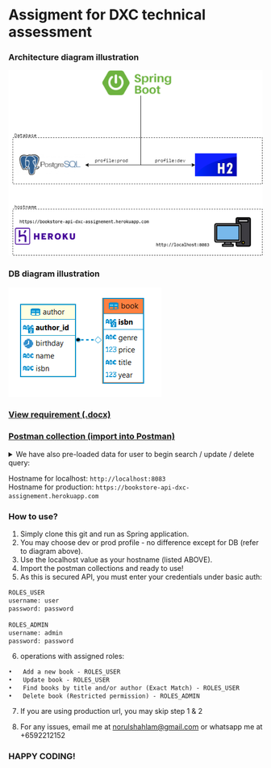 # Assigment for DXC technical assessment

### Architecture diagram illustration
![Image](./src/main/resources/architecture-diagram.png)


### DB diagram illustration
![Image](./src/main/resources/db-diagram.PNG)

### [View requirement (.docx)](./src/main/resources/Bookstore%20API%20(Design).docx)
### [Postman collection (import into Postman)](./src/main/resources/dxc-assignment-bookstore-api.postman_collection.json)

<details>
<summary>We have also pre-loaded data for user to begin search / update / delete query:</summary><br>

    [
      {
        "isbn": "11e89a80-5454-4244-8379-0209cfd5d1a8",
        "title": "Ghostbusters",
        "author": [
          {
            "name": "John",
            "birthday": "30-08-1985"
          },
          {
            "name": "Bob",
            "birthday": "30-08-1970"
          }
        ],
        "year": 2000,
        "price": 25.5,
        "genre": "Horror"
      },
      {
        "isbn": "b93861d7-c4d4-4d45-ad4f-38341793a5a2",
        "title": "Stock trading",
        "author": [
          {
            "name": "Peter",
            "birthday": "30-08-1995"
          },
          {
            "name": "Adam",
            "birthday": "30-08-1971"
          }
        ],
        "year": 2000,
        "price": 75.2,
        "genre": "Finance"
      }
    ]

</details>  


Hostname for localhost: `http://localhost:8083`  
Hostname for production: `https://bookstore-api-dxc-assignement.herokuapp.com`  

### How to use?

1. Simply clone this git and run as Spring application. 
2. You may choose dev or prod profile - no difference except for DB (refer to diagram above). 
3. Use the localhost value as your hostname (listed ABOVE). 
4. Import the postman collections and ready to use!
5. As this is secured API, you must enter your credentials under basic auth:  
```
ROLES_USER
username: user
password: password
          
ROLES_ADMIN
username: admin
password: password
```
6. operations with assigned roles:

```
•	Add a new book - ROLES_USER
•	Update book - ROLES_USER
•	Find books by title and/or author (Exact Match) - ROLES_USER
•	Delete book (Restricted permission) - ROLES_ADMIN

```
7. If you are using production url, you may skip step 1 & 2

8. For any issues, email me at norulshahlam@gmail.com or whatsapp me at +6592212152

### HAPPY CODING!
